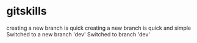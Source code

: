 # gitskills
creating a new branch is quick
creating a new branch is quick and simple
Switched to a new branch 'dev'
Switched to branch 'dev'
